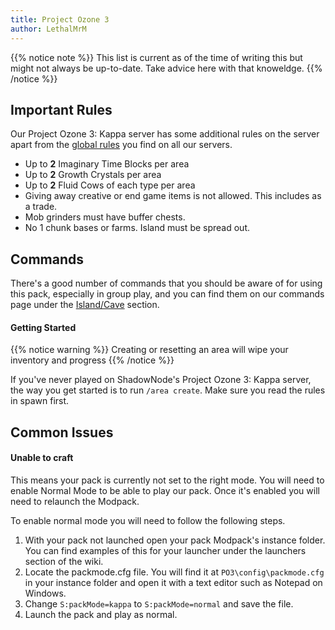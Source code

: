 ```yaml
---
title: Project Ozone 3
author: LethalMrM
---
```


{{% notice note %}}
This list is current as of the time of writing this but might not always be up-to-date. Take advice here with that knoweldge.
{{% /notice %}}

## Important Rules

Our Project Ozone 3: Kappa server has some additional rules on the server apart from the [global rules](/rules) you find on all our servers.

* Up to **2** Imaginary Time Blocks per area
* Up to **2** Growth Crystals per area
* Up to **2** Fluid Cows of each type per area
* Giving away creative or end game items is not allowed. This includes as a trade.
* Mob grinders must have buffer chests.
* No 1 chunk bases or farms. Island must be spread out.

## Commands

There's a good number of commands that you should be aware of for using this pack, especially in group play, and you can find them on our commands page under the [Island/Cave](/home/commands/#islandcave-area) section. 

#### Getting Started

{{% notice warning %}}
Creating or resetting an area will wipe your inventory and progress
{{% /notice %}}

If you've never played on ShadowNode's Project Ozone 3: Kappa server, the way you get started is to run `/area create`. Make sure you read the rules in spawn first.

## Common Issues

#### Unable to craft

This means your pack is currently not set to the right mode. You will need to enable Normal Mode to be able to play our pack. Once it's enabled you will need to relaunch the Modpack.

To enable normal mode you will need to follow the following steps.

1. With your pack not launched open your pack Modpack's  instance folder. You can find examples of this for your launcher under the launchers section of the wiki.
2. Locate the packmode.cfg file. You will find it at `PO3\config\packmode.cfg` in your instance folder and open it with a text editor such as Notepad on Windows.
3. Change `S:packMode=kappa` to `S:packMode=normal` and save the file. 
4. Launch the pack and play as normal.